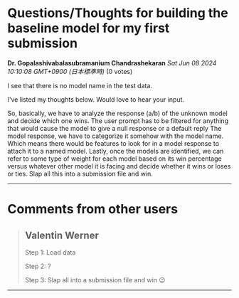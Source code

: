 # Questions/Thoughts for building the baseline model for my first submission

**Dr. Gopalashivabalasubramanium Chandrashekaran** *Sat Jun 08 2024 10:10:08 GMT+0900 (日本標準時)* (0 votes)

I see that there is no model name in the test data.

I've listed my thoughts below. Would love to hear your input. 

So, basically, we have to analyze the response (a/b) of the unknown model and decide which one wins. 
The user prompt has to be filtered for anything that would cause the model to give a null response or a default reply
The model response, we have to categorize it somehow with the model name. Which means there would be features to look for in a model response to attach it to a named model.
Lastly, once the models are identified, we can refer to some type of weight for each model based on its win percentage versus whatever other model it is facing and decide whether it wins or loses or ties.
Slap all this into a submission file and win.


---

 # Comments from other users

> ## Valentin Werner
> 
> Step 1: Load data
> 
> Step 2: ?
> 
> Step 3: Slap all into a submission file and win 😉
> 
> 
> 


---

